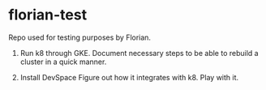 # florian-test

Repo used for testing purposes by Florian.

1) Run k8 through GKE.
Document necessary steps to be able to rebuild a cluster in a quick manner.

2) Install DevSpace
Figure out how it integrates with k8.
Play with it.
